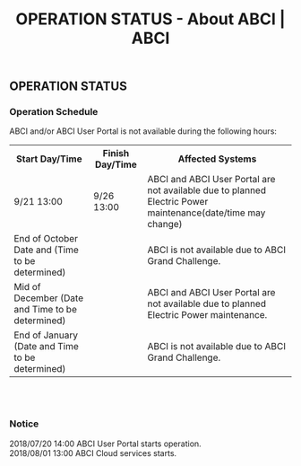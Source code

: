 ﻿---
layout: en/about_abci/info
title: OPERATION STATUS - About ABCI | ABCI
permalink: /en/about_abci/info.html
---

<h2 class="h2">OPERATION STATUS</h2>

<h3 class="h3">Operation Schedule</h3>
<p class="c">ABCI and/or ABCI User Portal is not available during the following hours:</p>
<table class="table">
  <tr>
    <th>Start Day/Time</th>
    <th>Finish Day/Time</th>
    <th>Affected Systems</th>
  </tr>
  <tr>
    <td>9/21 13:00 </td>
    <td>9/26 13:00 </td>
    <td>ABCI and ABCI User Portal are not available due to planned Electric Power maintenance(date/time may change)</td>
  </tr>
  <tr>
    <td>End of October Date and (Time to be determined)</td>
    <td>&nbsp;</td>
    <td>ABCI is not available due to ABCI Grand Challenge.</td>
  </tr>
  <tr>
    <td>Mid of December (Date and Time to be determined)</td>
    <td>&nbsp;</td>
    <td>ABCI and ABCI User Portal are not available due to planned Electric Power maintenance.</td>
  </tr>
  <tr>
    <td>End of January (Date and Time to be determined)</td>
    <td>&nbsp;</td>
    <td>ABCI is not available due to ABCI Grand Challenge.</td>
  </tr>
</table>
<br /><br />
<h3 class="h3">Notice</h3>
2018/07/20 14:00 ABCI User Portal starts operation.<br />
2018/08/01 13:00 ABCI Cloud services starts.<br />
